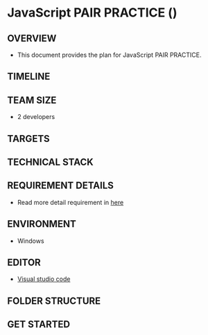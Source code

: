 # JavaScript PAIR PRACTICE ()

## OVERVIEW

- This document provides the plan for JavaScript PAIR PRACTICE.

## TIMELINE

## TEAM SIZE

- 2 developers

## TARGETS

## TECHNICAL STACK

## REQUIREMENT DETAILS

- Read more detail requirement in [here](https://docs.google.com/document/d/1ZzlWRNL4kyGrG78xsV-ZV-vbm6Hjbw-AXYRrJ--q4P4/edit?usp=sharing)

## ENVIRONMENT

- Windows

## EDITOR

- [Visual studio code](https://code.visualstudio.com)

## FOLDER STRUCTURE

## GET STARTED
